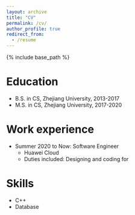 ```yaml
---
layout: archive
title: "CV"
permalink: /cv/
author_profile: true
redirect_from:
  - /resume
---
```


{% include base_path %}

Education
======
* B.S. in CS, Zhejiang University, 2013-2017
* M.S. in CS, Zhejiang University, 2017-2020

Work experience
======
* Summer 2020 to Now: Software Engineer
  * Huawei Cloud
  * Duties included: Designing and coding for

Skills
======
* C++
* Database